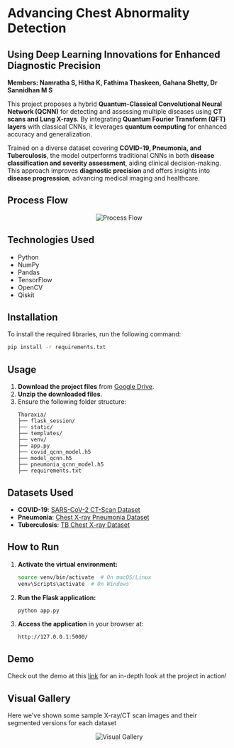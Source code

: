 # Advancing Chest Abnormality Detection  
## Using Deep Learning Innovations for Enhanced Diagnostic Precision  

**Members: Namratha S, Hitha K, Fathima Thaskeen, Gahana Shetty, Dr Sannidhan M S**

This project proposes a hybrid **Quantum-Classical Convolutional Neural Network (QCNN)** for detecting and assessing multiple diseases using **CT scans and Lung X-rays**. By integrating **Quantum Fourier Transform (QFT) layers** with classical CNNs, it leverages **quantum computing** for enhanced accuracy and generalization.  

Trained on a diverse dataset covering **COVID-19, Pneumonia, and Tuberculosis**, the model outperforms traditional CNNs in both **disease classification and severity assessment**, aiding clinical decision-making. This approach improves **diagnostic precision** and offers insights into **disease progression**, advancing medical imaging and healthcare.  

## Process Flow  
<p align="center">  
<img src="https://github.com/user-attachments/assets/2eaf4116-ba48-4dd5-b0e4-227403a0c7f1" alt="Process Flow">  
 

</p>  

## Technologies Used  
- Python  
- NumPy  
- Pandas  
- TensorFlow  
- OpenCV  
- Qiskit  

## Installation  
To install the required libraries, run the following command:  
```sh  
pip install -r requirements.txt  
```

## Usage  
1. **Download the project files** from [Google Drive](https://drive.google.com/drive/folders/1bpR9vPiv8w8R799NpsSn9yXdKQtdgrHS?usp=sharing).
3. **Unzip the downloaded files**.  
4. Ensure the following folder structure:  
   ```  
   Thoraxia/  
   ├── flask_session/  
   ├── static/  
   ├── templates/  
   ├── venv/  
   ├── app.py  
   ├── covid_qcnn_model.h5  
   ├── model_qcnn.h5  
   ├── pneumonia_qcnn_model.h5  
   ├── requirements.txt  
   ```  
   
## Datasets Used  
- **COVID-19**: [SARS-CoV-2 CT-Scan Dataset](https://www.kaggle.com/datasets/plameneduardo/sarscov2-ctscan-dataset)  
- **Pneumonia**: [Chest X-ray Pneumonia Dataset](https://www.kaggle.com/datasets/paultimothymooney/chest-xray-pneumonia)  
- **Tuberculosis**: [TB Chest X-ray Dataset](https://www.kaggle.com/datasets/tawsifurrahman/tuberculosis-tb-chest-xray-dataset)  

## How to Run  
1. **Activate the virtual environment:**  
   ```sh  
   source venv/bin/activate  # On macOS/Linux  
   venv\Scripts\activate  # On Windows  
   ```  
2. **Run the Flask application:**  
   ```sh  
   python app.py  
   ```  
3. **Access the application** in your browser at:  
   ```  
   http://127.0.0.1:5000/  
   ```  

## Demo
Check out the demo at this [link](https://drive.google.com/drive/folders/18t_rVUnwAQukEb6SOIw_uYjWyQBtHN7N?usp=sharing) for an in-depth look at the project in action!

## Visual Gallery 
Here we've shown some sample X-ray/CT scan images and their segmented versions for each dataset
<p align="center">  
<img src="https://github.com/user-attachments/assets/5b7cde86-b830-4960-bb05-790e2df1a043" alt="Visual Gallery">  
</p>  
